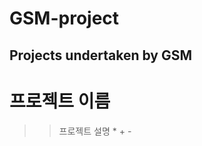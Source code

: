 GSM-project
=============
Projects undertaken by GSM
-------------
# 프로젝트 이름
>    >프로젝트 설명
        *
          +
            -
